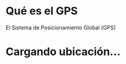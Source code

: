 <!DOCTYPE html>
<html>
  <head>
    <meta charset="UTF-8">
    <title>Mi ubicación GPS</title>
    <style>
      body {
        background-color: powderblue; 
      }
      h1 { 
        color: red; 
      }
      p { 
        color: blue; 
      }
    </style>
  </head>
  <body>
    <h1>Qué es el GPS</h1>
    <p> El Sistema de Posicionamiento Global (GPS)</p>
    <h1 id="location">Cargando ubicación...</h1>
    <script>
      if (navigator.geolocation) {
        navigator.geolocation.getCurrentPosition(function(position) {
          var latitude = position.coords.latitude;
          var longitude = position.coords.longitude;
          document.getElementById("location").innerHTML =
            "Latitud: " + latitude + "<br>Longitud: " + longitude;
        });
      } else {
        document.getElementById("location").innerHTML =
          "Lo siento, tu navegador no soporta la ubicación GPS.";
      }
    </script>
  </body>
</html>


